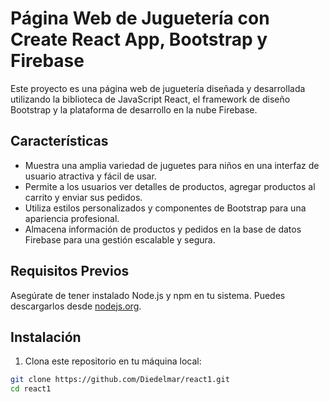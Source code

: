 # Página Web de Juguetería con Create React App, Bootstrap y Firebase

Este proyecto es una página web de juguetería diseñada y desarrollada utilizando la biblioteca de JavaScript React, el framework de diseño Bootstrap y la plataforma de desarrollo en la nube Firebase.

## Características

- Muestra una amplia variedad de juguetes para niños en una interfaz de usuario atractiva y fácil de usar.
- Permite a los usuarios ver detalles de productos, agregar productos al carrito y enviar sus pedidos.
- Utiliza estilos personalizados y componentes de Bootstrap para una apariencia profesional.
- Almacena información de productos y pedidos en la base de datos Firebase para una gestión escalable y segura.

## Requisitos Previos

Asegúrate de tener instalado Node.js y npm en tu sistema. Puedes descargarlos desde [nodejs.org](https://nodejs.org/).

## Instalación

1. Clona este repositorio en tu máquina local:

```bash
git clone https://github.com/Diedelmar/react1.git
cd react1
